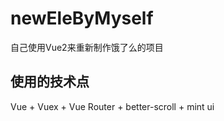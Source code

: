 # newEleByMyself

自己使用Vue2来重新制作饿了么的项目

## 使用的技术点

Vue + Vuex + Vue Router + better-scroll + mint ui
